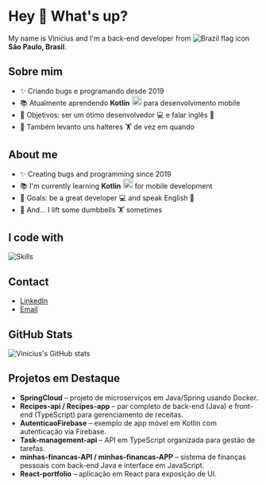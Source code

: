 # Hey 👋 What's up?

My name is Vinicius and I'm a back-end developer from ![Brazil flag icon](https://cdn-icons-png.flaticon.com/128/197/197386.png) **São Paulo, Brasil**.

## Sobre mim
- ✨ Criando bugs e programando desde 2019
 - 📚 Atualmente aprendendo **Kotlin** <img src="https://cdn.icon-icons.com/icons2/2107/PNG/512/file_type_kotlin_icon_130487.png" width="20" /> para desenvolvimento mobile
- 🎯 Objetivos: ser um ótimo desenvolvedor 💻 e falar inglês 🚀
- 🎲 Também levanto uns halteres 🏋️ de vez em quando

## About me
- ✨ Creating bugs and programming since 2019
 - 📚 I'm currently learning **Kotlin** <img src="https://cdn.icon-icons.com/icons2/2107/PNG/512/file_type_kotlin_icon_130487.png" width="20" /> for mobile development
- 🎯 Goals: be a great developer 💻 and speak English 🚀
- 🎲 And... I lift some dumbbells 🏋️ sometimes

## I code with
![Skills](https://skillicons.dev/icons?i=java,kotlin,nodejs,spring,figma,androidstudio,angular,aws,css,docker,firebase,gradle,idea,js,kubernetes,maven,mongodb,mysql,postgres,py,rabbitmq,react,selenium,ubuntu&theme=light)

## Contact
- [LinkedIn](https://www.linkedin.com/in/your-profile)
- [Email](mailto:your-email@example.com)

## GitHub Stats
![Vinicius's GitHub stats](https://github-readme-stats.vercel.app/api?username=vinicius-ssantos&show_icons=true)

## Projetos em Destaque
- **SpringCloud** – projeto de microserviços em Java/Spring usando Docker.
- **Recipes-api / Recipes-app** – par completo de back-end (Java) e front-end (TypeScript) para gerenciamento de receitas.
- **AutenticaoFirebase** – exemplo de app móvel em Kotlin com autenticação via Firebase.
- **Task-management-api** – API em TypeScript organizada para gestão de tarefas.
- **minhas-financas-API / minhas-financas-APP** – sistema de finanças pessoais com back-end Java e interface em JavaScript.
- **React-portfolio** – aplicação em React para exposição de UI.
